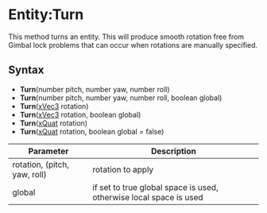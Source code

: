 # Entity:Turn

This method turns an entity. This will produce smooth rotation free from Gimbal lock problems that can occur when rotations are manually specified.

## Syntax

- **Turn**(number pitch, number yaw, number roll)
- **Turn**(number pitch, number yaw, number roll, boolean global)
- **Turn**([xVec3](xVec3.md) rotation)
- **Turn**([xVec3](xVec3.md) rotation, boolean global)
- **Turn**([xQuat](xQuat.md) rotation)
- **Turn**([xQuat](xQuat.md) rotation, boolean global = false)

| Parameter | Description |
| --- | --- |
| rotation, (pitch, yaw, roll) | rotation to apply |
| global | if set to true global space is used, otherwise local space is used |
